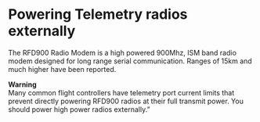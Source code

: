 # Powering Telemetry radios externally

The RFD900 Radio Modem is a high powered 900Mhz, ISM band radio modem designed for long range serial communication. Ranges of 15km and much higher have been reported.

**Warning**  
Many common flight controllers have telemetry port current limits that prevent directly powering RFD900 radios at their full transmit power. You should power high power radios externally.”

